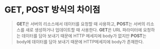 # GET, POST 방식의 차이점

> **GET**은 서버의 리소스에서 데이터를 요청할 때 사용하고, **POST**는 서버의 리소스를 새로 생성하거나 업데이트할 때 사용한다.
> **GET**은 URL 파라미터에 요청하는 데이터를 담아 보내기 때문에 HTTP 메세지에 body가 없지만 **POST**는 body에 데이터를 담아 보내기 때문에 HTTP메세지에 body가 존재한다.

